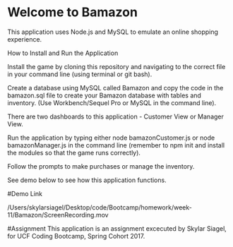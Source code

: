 # Welcome to Bamazon
This application uses Node.js and MySQL to emulate an online shopping experience.

How to Install and Run the Application

Install the game by cloning this repository and navigating to the correct file in your command line (using terminal or git bash).

Create a database using MySQL called Bamazon and copy the code in the bamazon.sql file to create your Bamazon database with tables and inventory. (Use Workbench/Sequel Pro or MySQL in the command line).

There are two dashboards to this application - Customer View or Manager View. 

Run the application by typing either node bamazonCustomer.js or node bamazonManager.js in the command line (remember to npm init and install the modules so that the game runs correctly).

Follow the prompts to make purchases or manage the inventory.

See demo below to see how this application functions.

#Demo Link

/Users/skylarsiagel/Desktop/code/Bootcamp/homework/week-11/Bamazon/ScreenRecording.mov


#Assignment
This application is an assignment excecuted by Skylar Siagel, for UCF Coding Bootcamp, Spring Cohort 2017.

